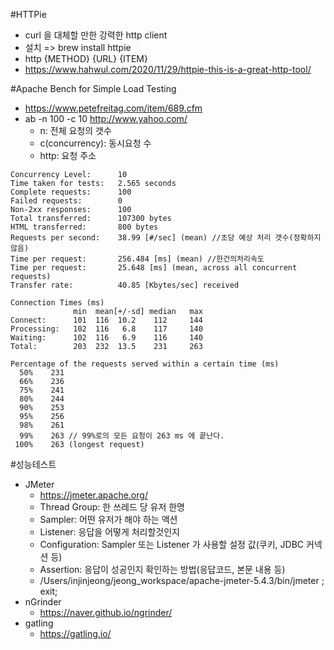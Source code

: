 #HTTPie
- curl 을 대체할 만한 강력한 http client 
- 설치 => brew install httpie
- http {METHOD} {URL} {ITEM}
- https://www.hahwul.com/2020/11/29/httpie-this-is-a-great-http-tool/

#Apache Bench for Simple Load Testing
- https://www.petefreitag.com/item/689.cfm
- ab -n 100 -c 10 http://www.yahoo.com/
  - n: 전체 요청의 갯수
  - c(concurrency): 동시요청 수
  - http: 요청 주소
```text
Concurrency Level:      10
Time taken for tests:   2.565 seconds
Complete requests:      100
Failed requests:        0
Non-2xx responses:      100
Total transferred:      107300 bytes
HTML transferred:       800 bytes
Requests per second:    38.99 [#/sec] (mean) //초당 예상 처리 갯수(정확하지않음)
Time per request:       256.484 [ms] (mean) //한건의처리속도
Time per request:       25.648 [ms] (mean, across all concurrent requests)
Transfer rate:          40.85 [Kbytes/sec] received

Connection Times (ms)
              min  mean[+/-sd] median   max
Connect:      101  116  10.2    112     144
Processing:   102  116   6.8    117     140
Waiting:      102  116   6.9    116     140
Total:        203  232  13.5    231     263

Percentage of the requests served within a certain time (ms)
  50%    231
  66%    236
  75%    241
  80%    244
  90%    253
  95%    256
  98%    261
  99%    263 // 99%로의 모든 요청이 263 ms 에 끝난다.
 100%    263 (longest request)

```
#성능테스트
- JMeter
  - https://jmeter.apache.org/
  - Thread Group: 한 쓰레드 당 유저 한명
  - Sampler: 어떤 유저가 해야 하는 액션
  - Listener: 응답을 어떻게 처리할것인지
  - Configuration: Sampler 또는 Listener 가 사용할 설정 값(쿠키, JDBC 커넥션 등)
  - Assertion: 응답이 성공인지 확인하는 방법(응답코드, 본문 내용 등)
  -  /Users/injinjeong/jeong_workspace/apache-jmeter-5.4.3/bin/jmeter ; exit;
- nGrinder
  - https://naver.github.io/ngrinder/
- gatling
  - https://gatling.io/